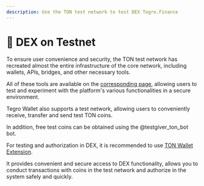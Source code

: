 ```yaml
---
description: Use the TON test network to test DEX Tegro.Finance
---
```


# 🔧 DEX on Testnet

To ensure user convenience and security, the TON test network has recreated almost the entire infrastructure of the core network, including wallets, APIs, bridges, and other necessary tools.

All of these tools are available on the [corresponding page](https://ton.org/docs/#/testnet/), allowing users to test and experiment with the platform's various functionalities in a secure environment.

Tegro Wallet also supports a test network, allowing users to conveniently receive, transfer and send test TON coins.

In addition, free test coins can be obtained using the @testgiver\_ton\_bot bot.

For testing and authorization in DEX, it is recommended to use [TON Wallet Extension](https://chrome.google.com/webstore/detail/ton-wallet/nphplpgoakhhjchkkhmiggakijnkhfnd).

It provides convenient and secure access to DEX functionality, allows you to conduct transactions with coins in the test network and authorize in the system safely and quickly.
